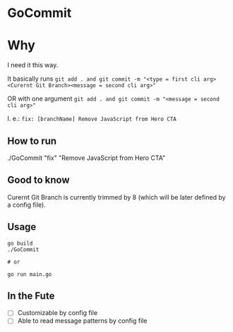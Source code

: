 # GoCommit

# Why

I need it this way.

It basically runs `git add . and git commit -m "<type = first cli arg><Curernt Git Branch><message = second cli arg>"`

OR with one argument
`git add . and git commit -m "<message = second cli arg>"`

I. e.: `fix: [branchName] Remove JavaScript from Hero CTA`

## How to run
./GoCommit "fix" "Remove JavaScript from Hero CTA"
## Good to know
Curernt Git Branch is currently trimmed by 8 (which will be later defined by a config file).

## Usage

```shell
go build
./GoCommit

# or

go run main.go
```

## In the Fute

- [ ] Customizable by config file
- [ ] Able to read message patterns by config file